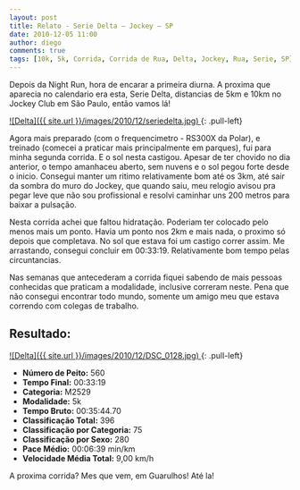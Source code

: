 ```yaml
---
layout: post
title: Relato - Serie Delta – Jockey – SP
date: 2010-12-05 11:00
author: diego
comments: true
tags: [10k, 5k, Corrida, Corrida de Rua, Delta, Jockey, Rua, Serie, SP]
---
```

Depois da Night Run, hora de encarar a primeira diurna. A proxima que aparecia no calendario era esta, Serie Delta, distancias de 5km e 10km no Jockey Club em São Paulo, então vamos lá!

<a href="/images/2010/12/seriedelta.jpg">
![Delta]({{ site.url }}/images/2010/12/seriedelta.jpg)
</a>
{: .pull-left}

Agora mais preparado (com o frequencimetro - RS300X da Polar), e treinado (comecei a praticar mais principalmente em parques), fui para minha segunda corrida. E o sol nesta castigou. Apesar de ter chovido no dia anterior, o tempo amanhaceu aberto, sem nuvens e o sol pegou forte desde o inicio. Consegui manter um ritimo relativamente bom até os 3km, até sair da sombra do muro do Jockey, que quando saiu, meu relogio avisou pra pegar leve que não sou profissional e resolvi caminhar uns 200 metros para baixar a pulsação.

Nesta corrida achei que faltou hidratação. Poderiam ter colocado pelo menos mais um ponto. Havia um ponto nos 2km e mais nada, o proximo só depois que completava. No sol que estava foi um castigo correr assim. Me arrastando, consegui concluir em   00:33:19. Relativamente bom tempo pelas circuntancias.

Nas semanas que antecederam a corrida fiquei sabendo de mais pessoas conhecidas que praticam a modalidade, inclusive correram neste. Pena que não consegui encontrar todo mundo, somente um amigo meu que estava correndo com colegas de trabalho.

## Resultado:

<a href="/images/2010/12/DSC_0128_big.jpg">
![Delta]({{ site.url }}/images/2010/12/DSC_0128.jpg)
</a>
{: .pull-left}

* **Número de Peito:** 560
* **Tempo Final:** 00:33:19
* **Categoria:** M2529
* **Modalidade:** 5k
* **Tempo Bruto:** 00:35:44.70
* **Classificação Total:** 396
* **Classificação por Categoria:** 75
* **Classificação por Sexo:** 280
* **Pace Médio:** 00:06:39 min/km
* **Velocidade Média Total:** 9,00 km/h

A proxima corrida? Mes que vem, em Guarulhos! Até la!
